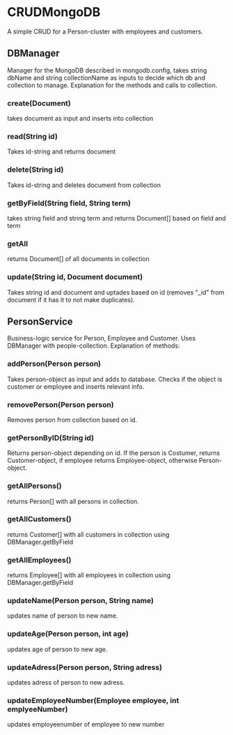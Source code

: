 # CRUDMongoDB
A simple CRUD for a Person-cluster with employees and customers.
## DBManager
Manager for the MongoDB described in mongodb.config, takes string dbName and string collectionName as inputs to decide which db and collection to manage.
Explanation for the methods and calls to collection.
### create(Document)
takes document as input and inserts into collection
### read(String id)
Takes id-string and returns document
### delete(String id)
Takes id-string and deletes document from collection
### getByField(String field, String term)
takes string field and string term and returns Document[] based on field and term
### getAll
returns Document[] of all documents in collection
### update(String id, Document document)
Takes string id and document and uptades based on id (removes "_id" from document if it has it to not make duplicates).

## PersonService
Business-logic service for Person, Employee and Customer. Uses DBManager with people-collection.
Explanation of methods:
### addPerson(Person person)
Takes person-object as input and adds to database. Checks if the object is customer or employee and inserts relevant info.
### removePerson(Person person)
Removes person from collection based on id.
### getPersonByID(String id)
Returns person-object depending on id. If the person is Costumer, returns Customer-object, if employee returns Employee-object, otherwise Person-object.
### getAllPersons()
returns Person[] with all persons in collection.
### getAllCustomers()
returns Customer[] with all customers in collection using DBManager.getByField
### getAllEmployees()
returns Employee[] with all employees in collection using DBManager.getByField
### updateName(Person person, String name)
updates name of person to new name.
### updateAge(Person person, int age)
updates age of person to new age.
### updateAdress(Person person, String adress)
updates adress of person to new adress.
### updateEmployeeNumber(Employee employee, int emplyeeNumber)
updates employeenumber of employee to new number
